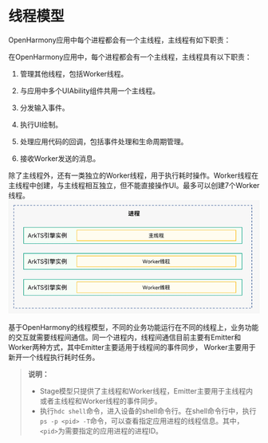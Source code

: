 # 线程模型

OpenHarmony应用中每个进程都会有一个主线程，主线程有如下职责：

在OpenHarmony应用中，每个进程都会有一个主线程，主线程具有以下职责：

1. 管理其他线程，包括Worker线程。

2. 与应用中多个UIAbility组件共用一个主线程。
3. 分发输入事件。
4. 执行UI绘制。
5. 处理应用代码的回调，包括事件处理和生命周期管理。
6. 接收Worker发送的消息。

除了主线程外，还有一类独立的Worker线程，用于执行耗时操作。Worker线程在主线程中创建，与主线程相互独立，但不能直接操作UI。最多可以创建7个Worker线程。  
![thread-model-stage](figures/thread-model-stage.png)

基于OpenHarmony的线程模型，不同的业务功能运行在不同的线程上，业务功能的交互就需要线程间通信。同一个进程内，线程间通信目前主要有Emitter和Worker两种方式，其中Emitter主要适用于线程间的事件同步， Worker主要用于新开一个线程执行耗时任务。

> **说明：**
>
> - Stage模型只提供了主线程和Worker线程，Emitter主要用于主线程内或者主线程和Worker线程的事件同步。
> - 执行`hdc shell`命令，进入设备的shell命令行。在shell命令行中，执行`ps -p <pid> -T`命令，可以查看指定应用进程的线程信息。其中，`<pid>`为需要指定的应用进程的进程ID。
